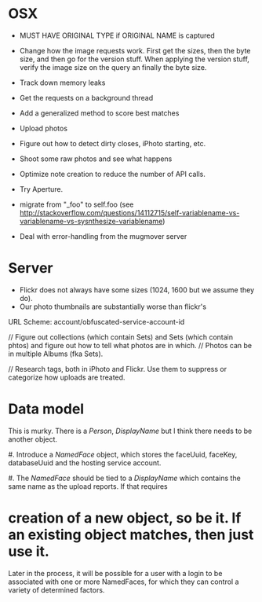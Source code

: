 # OSX


* MUST HAVE ORIGINAL TYPE if ORIGINAL NAME is captured

- Change how the image requests work. First get the sizes, then the byte size,
  and then go for the version stuff. When applying the version stuff, verify
  the image size on the query an finally the byte size.

- Track down memory leaks
- Get the requests on a background thread
- Add a generalized method to score best matches
- Upload photos
- Figure out how to detect dirty closes, iPhoto starting, etc.
- Shoot some raw photos and see what happens
- Optimize note creation to reduce the number of API calls.
- Try Aperture.
- migrate from "_foo" to self.foo (see http://stackoverflow.com/questions/14112715/self-variablename-vs-variablename-vs-sysnthesize-variablename)
- Deal with error-handling from the mugmover server


# Server
- Flickr does not always have some sizes (1024, 1600 but we assume they do).
- Our photo thumbnails are substantially worse than flickr's

URL Scheme: account/obfuscated-service-account-id


// Figure out collections (which contain Sets) and Sets (which contain phtos) and figure out how to tell what photos are in which.
// Photos can be in multiple Albums (fka Sets).

// Research tags, both in iPhoto and Flickr. Use them to suppress or categorize how uploads are treated.



# Data model

This is murky. There is a _Person_, _DisplayName_ but I think there needs to be another object. 

#. Introduce a _NamedFace_ object, which stores the faceUuid, faceKey, databaseUuid and the hosting service account.

#. The _NamedFace_ should be tied to a _DisplayName_ which contains the same name as the upload reports. If that requires 
#  creation of a  new object, so be it. If an existing object matches, then just use it.

Later in the process, it will be possible for a user with a login to be associated with one or more NamedFaces, for which they can control
a variety of determined factors.

